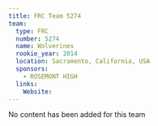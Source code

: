 ```yaml
---
title: FRC Team 5274
team:
  type: FRC
  number: 5274
  name: Wolverines
  rookie_year: 2014
  location: Sacramento, California, USA
  sponsors:
    - ROSEMONT HIGH
  links:
    Website: 
---
```

No content has been added for this team